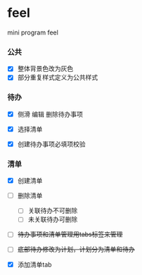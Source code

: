 # feel
mini program feel

### 公共

- [x] 整体背景色改为灰色
- [x] 部分重复样式定义为公共样式

### 待办

- [x] 侧滑 编辑 删除待办事项
- [x] 选择清单

- [x] 创建待办事项必填项校验

### 清单

- [x] 创建清单

- [ ] 删除清单

  - [ ] 关联待办不可删除
  - [ ] 未关联待办可删除

- [ ] ~~待办事项和清单管理用tabs标签来管理~~

- [ ] ~~底部待办修改为计划，计划分为清单和待办~~

- [x] 添加清单tab

  

  

  

